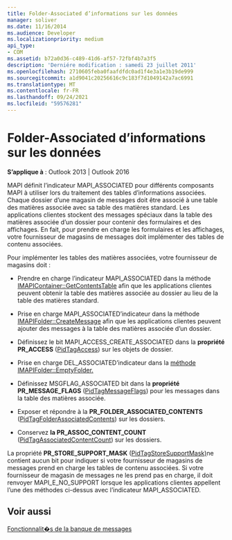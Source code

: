 ```yaml
---
title: Folder-Associated d’informations sur les données
manager: soliver
ms.date: 11/16/2014
ms.audience: Developer
ms.localizationpriority: medium
api_type:
- COM
ms.assetid: b72a0d36-c489-41d6-af57-72fbf4b7a3f5
description: 'Derniére modification : samedi 23 juillet 2011'
ms.openlocfilehash: 2710605feba0faafdfdc0ad1f4e3a1e3b19de999
ms.sourcegitcommit: a1d9041c20256616c9c183f7d1049142a7ac6991
ms.translationtype: MT
ms.contentlocale: fr-FR
ms.lasthandoff: 09/24/2021
ms.locfileid: "59576281"
---
```

# <a name="folder-associated-information-tables"></a>Folder-Associated d’informations sur les données

  
  
**S’applique à** : Outlook 2013 | Outlook 2016 
  
MAPI définit l’indicateur MAPI_ASSOCIATED pour différents composants MAPI à utiliser lors du traitement des tables d’informations associées. Chaque dossier d’une magasin de messages doit être associé à une table des matières associée avec sa table des matières standard. Les applications clientes stockent des messages spéciaux dans la table des matières associée d’un dossier pour contenir des formulaires et des affichages. En fait, pour prendre en charge les formulaires et les affichages, votre fournisseur de magasins de messages doit implémenter des tables de contenu associées.
  
Pour implémenter les tables des matières associées, votre fournisseur de magasins doit :
  
- Prendre en charge l’indicateur MAPI_ASSOCIATED dans la méthode [IMAPIContainer::GetContentsTable](imapicontainer-getcontentstable.md) afin que les applications clientes peuvent obtenir la table des matières associée au dossier au lieu de la table des matières standard. 
    
- Prise en charge MAPI_ASSOCIATED’indicateur dans la méthode [IMAPIFolder::CreateMessage](imapifolder-createmessage.md) afin que les applications clientes peuvent ajouter des messages à la table des matières associée d’un dossier. 
    
- Définissez le bit MAPI_ACCESS_CREATE_ASSOCIATED dans la **propriété PR_ACCESS** ([PidTagAccess](pidtagaccess-canonical-property.md)) sur les objets de dossier.
    
- Prise en charge DEL_ASSOCIATED’indicateur dans la [méthode IMAPIFolder::EmptyFolder.](imapifolder-emptyfolder.md) 
    
- Définissez MSGFLAG_ASSOCIATED bit dans la **propriété PR_MESSAGE_FLAGS** ([PidTagMessageFlags](pidtagmessageflags-canonical-property.md)) pour les messages dans la table des matières associée.
    
- Exposer et répondre à la **PR_FOLDER_ASSOCIATED_CONTENTS** ([PidTagFolderAssociatedContents](pidtagfolderassociatedcontents-canonical-property.md)) sur les dossiers.
    
- Conservez **la PR_ASSOC_CONTENT_COUNT** ([PidTagAssociatedContentCount](pidtagassociatedcontentcount-canonical-property.md)) sur les dossiers.
    
La propriété **PR_STORE_SUPPORT_MASK** ([PidTagStoreSupportMask)](pidtagstoresupportmask-canonical-property.md)ne contient aucun bit pour indiquer si votre fournisseur de magasins de messages prend en charge les tables de contenu associées. Si votre fournisseur de magasin de messages ne les prend pas en charge, il doit renvoyer MAPI_E_NO_SUPPORT lorsque les applications clientes appellent l’une des méthodes ci-dessus avec l’indicateur MAPI_ASSOCIATED.
  
## <a name="see-also"></a>Voir aussi



[Fonctionnalit�s de la banque de messages](message-store-features.md)

